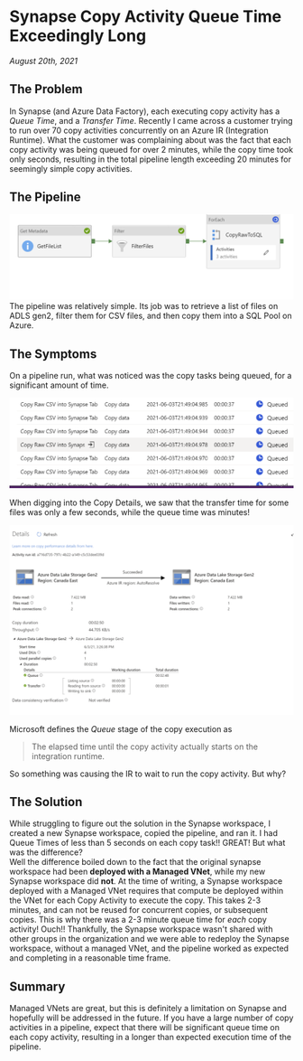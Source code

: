 # Synapse Copy Activity Queue Time Exceedingly Long
*August 20th, 2021*

## The Problem 
In Synapse (and Azure Data Factory), each executing copy activity has a *Queue Time*, and a *Transfer Time*.  Recently I came across a customer trying to run over 70 copy activities concurrently on an Azure IR (Integration Runtime).  What the customer was complaining about was the fact that each copy activity was being queued for over 2 minutes, while the copy time took only seconds, resulting in the total pipeline length exceeding 20 minutes for seemingly simple copy activities. 

## The Pipeline
<img src="pipeline.png" />
The pipeline was relatively simple.  Its job was to retrieve a list of files on ADLS gen2, filter them for CSV files, and then copy them into a SQL Pool on Azure. 

## The Symptoms
On a pipeline run, what was noticed was the copy tasks being queued, for a significant amount of time.  

<img src="Queuetimes.png"/>

When digging into the Copy Details, we saw that the transfer time for some files was only a few seconds, while the queue time was minutes!

<img src="copytaskdetails.png" />

Microsoft defines the *Queue* stage of the copy execution as 

>The elapsed time until the copy activity actually starts on the integration runtime.

So something was causing the IR to wait to run the copy activity.  But why? 


## The Solution
While struggling to figure out the solution in the Synapse workspace, I created a new Synapse workspace, copied the pipeline, and ran it.  I had Queue Times of less than 5 seconds on each copy task!!  GREAT! But what was the difference?  
Well the difference boiled down to the fact that the original synapse workspace had been **deployed with a Managed VNet**, while my new Synapse workspace did **not**. 
At the time of writing, a Synapse workspace deployed with a Managed VNet requires that compute be deployed within the VNet for each Copy Activity to execute the copy.  This takes 2-3 minutes, and can not be reused for concurrent copies, or subsequent copies.  This is why there was a 2-3 minute queue time for *each* copy activity! Ouch!!
Thankfully, the Synapse workspace wasn't shared with other groups in the organization and we were able to redeploy the Synapse workspace, without a managed VNet, and the pipeline worked as expected and completing in a reasonable time frame.  

## Summary
Managed VNets are great, but this is definitely a limitation on Synapse and hopefully will be addressed in the future.  If you have a large number of copy activities in a pipeline, expect that there will be significant queue time on each copy activity, resulting in a longer than expected execution time of the pipeline. 
